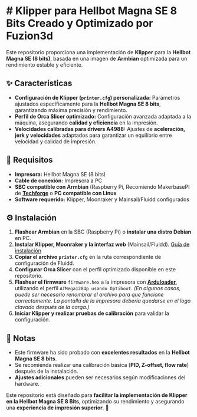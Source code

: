 # # Klipper para Hellbot Magna SE 8 Bits Creado y Optimizado por Fuzion3d

Este repositorio proporciona una implementación de **Klipper** para la **Hellbot Magna SE (8 bits)**, basada en una imagen de **Armbian** optimizada para un rendimiento estable y eficiente.

## ✨ Características

- **Configuración de Klipper (`printer.cfg`) personalizada:** Parámetros ajustados específicamente para la **Hellbot Magna SE 8 bits**, garantizando máxima precisión y rendimiento.
- **Perfil de Orca Slicer optimizado:** Configuración avanzada adaptada a la máquina, asegurando **calidad y eficiencia** en la impresión.
- **Velocidades calibradas para drivers A4988:** Ajustes de **aceleración, jerk y velocidades** adaptados para garantizar un equilibrio entre velocidad y calidad de impresión.

## 📌 Requisitos

- **Impresora:** Hellbot Magna SE (8 bits)
- **Cable de conexión:** Impresora a PC
- **SBC compatible con Armbian** (Raspberry Pi, Recomiendo MakerbasePI de [**Techforge**](https://techforge.com.ar/) o **PC compatible con Linux**
- **Software requerido:** Klipper, Moonraker y Mainsail/Fluidd configurados

## ⚙ Instalación

1. **Flashear Armbian** en la SBC (Raspberry Pi) o **instalar una distro Debian** en PC.
2. **Instalar Klipper, Moonraker y la interfaz web** (Mainsail/Fluidd). [Guía de instalación](https://github.com/dw-0/kiauh)
3. **Copiar el archivo `printer.cfg`** en la ruta correspondiente de configuración de Fluidd.
4. **Configurar Orca Slicer** con el perfil optimizado disponible en este repositorio.
5. **Flashear el firmware** `firmware.hex` a la impresora con [**Arduloader**](https://github.com/Fuzion3d-klipper/magna-se-8-bits-klipper/blob/main/arduloader.rar), utilizando el perfil `ATMega1284p usando Optiboot`. *(En algunos casos, puede ser necesario renombrar el archivo para que funcione correctamente. La pantalla de la impresora debería quedarse en el logo clavado después de la carga.)*
6. **Iniciar Klipper y realizar pruebas de calibración** para validar la configuración.

## 🔧 Notas

- Este firmware ha sido probado con **excelentes resultados** en la **Hellbot Magna SE 8 bits**.
- Se recomienda realizar una calibración básica (**PID, Z-offset, flow rate**) después de la instalación.
- **Ajustes adicionales** pueden ser necesarios según modificaciones del hardware.

Este repositorio está diseñado para **facilitar la implementación de Klipper en la Hellbot Magna SE 8 Bits**, optimizando su rendimiento y asegurando una **experiencia de impresión superior**. 🚀

